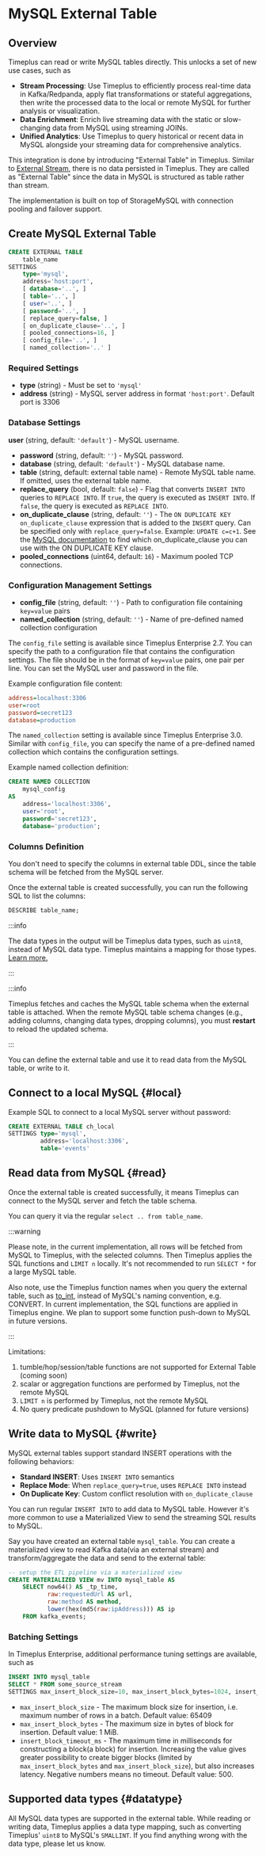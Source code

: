 # MySQL External Table

## Overview

Timeplus can read or write MySQL tables directly. This unlocks a set of new use cases, such as

- **Stream Processing**: Use Timeplus to efficiently process real-time data in Kafka/Redpanda, apply flat transformations or stateful aggregations, then write the processed data to the local or remote MySQL for further analysis or visualization.
- **Data Enrichment**: Enrich live streaming data with the static or slow-changing data from MySQL using streaming JOINs.
- **Unified Analytics**: Use Timeplus to query historical or recent data in MySQL alongside your streaming data for comprehensive analytics.

This integration is done by introducing "External Table" in Timeplus. Similar to [External Stream](/external-stream), there is no data persisted in Timeplus. They are called as "External Table" since the data in MySQL is structured as table rather than stream.

The implementation is built on top of StorageMySQL with connection pooling and failover support.

## Create MySQL External Table

```sql
CREATE EXTERNAL TABLE
    table_name
SETTINGS
    type='mysql',
    address='host:port',
    [ database='..', ]
    [ table='..', ]
    [ user='..', ]
    [ password='..', ]
    [ replace_query=false, ]
    [ on_duplicate_clause='..', ]
    [ pooled_connections=16, ]
    [ config_file='..', ]
    [ named_collection='..' ]
```

### Required Settings

- **type** (string) - Must be set to `'mysql'`
- **address** (string) - MySQL server address in format `'host:port'`. Default port is 3306

### Database Settings
  **user** (string, default: `'default'`) - MySQL username.
- **password** (string, default: `''`) - MySQL password.
- **database** (string, default: `'default'`) - MySQL database name.
- **table** (string, default: external table name) - Remote MySQL table name. If omitted, uses the external table name.
- **replace_query** (bool, default: `false`) - Flag that converts `INSERT INTO` queries to `REPLACE INTO`. If `true`, the query is executed as `INSERT INTO`. If `false`, the query is executed as `REPLACE INTO`.
- **on_duplicate_clause** (string, default: `''`) - The `ON DUPLICATE KEY on_duplicate_clause` expression that is added to the `INSERT` query. Can be specified only with `replace_query=false`. Example: `UPDATE c=c+1`. See the [MySQL documentation](https://dev.mysql.com/doc/refman/8.4/en/insert-on-duplicate.html) to find which on_duplicate_clause you can use with the ON DUPLICATE KEY clause.
- **pooled_connections** (uint64, default: `16`) - Maximum pooled TCP connections.

### Configuration Management Settings

- **config_file** (string, default: `''`) - Path to configuration file containing `key=value` pairs
- **named_collection** (string, default: `''`) - Name of pre-defined named collection configuration

The `config_file` setting is available since Timeplus Enterprise 2.7. You can specify the path to a configuration file that contains the configuration settings. The file should be in the format of `key=value` pairs, one pair per line. You can set the MySQL user and password in the file.

Example configuration file content:

```ini
address=localhost:3306
user=root
password=secret123
database=production
```

The `named_collection` setting is available since Timeplus Enterprise 3.0. Similar with `config_file`, you can specify the name of a pre-defined named collection which contains the configuration settings.

Example named collection definition:

```sql
CREATE NAMED COLLECTION
    mysql_config
AS
    address='localhost:3306',
    user='root',
    password='secret123',
    database='production';
```

### Columns Definition

You don't need to specify the columns in external table DDL, since the table schema will be fetched from the MySQL server.

Once the external table is created successfully, you can run the following SQL to list the columns:

```sql
DESCRIBE table_name;
```

:::info

The data types in the output will be Timeplus data types, such as `uint8`, instead of MySQL data type. Timeplus maintains a mapping for those types. [Learn more.](#datatype)

:::

:::info

Timeplus fetches and caches the MySQL table schema when the external table is attached. When the remote MySQL table schema changes (e.g., adding columns, changing data types, dropping columns), you must **restart** to reload the updated schema.

:::

You can define the external table and use it to read data from the MySQL table, or write to it.

## Connect to a local MySQL {#local}

Example SQL to connect to a local MySQL server without password:

```sql
CREATE EXTERNAL TABLE ch_local
SETTINGS type='mysql',
         address='localhost:3306',
         table='events'
```

## Read data from MySQL {#read}

Once the external table is created successfully, it means Timeplus can connect to the MySQL server and fetch the table schema.

You can query it via the regular `select .. from table_name`.

:::warning

Please note, in the current implementation, all rows will be fetched from MySQL to Timeplus, with the selected columns. Then Timeplus applies the SQL functions and `LIMIT n` locally. It's not recommended to run `SELECT *` for a large MySQL table.

Also note, use the Timeplus function names when you query the external table, such as [to_int](/functions_for_type#to_int), instead of MySQL's naming convention, e.g. CONVERT. In current implementation, the SQL functions are applied in Timeplus engine. We plan to support some function push-down to MySQL in future versions.

:::

Limitations:

1. tumble/hop/session/table functions are not supported for External Table (coming soon)
2. scalar or aggregation functions are performed by Timeplus, not the remote MySQL
3. `LIMIT n` is performed by Timeplus, not the remote MySQL
4. No query predicate pushdown to MySQL (planned for future versions)

## Write data to MySQL {#write}
MySQL external tables support standard INSERT operations with the following behaviors:

- **Standard INSERT**: Uses `INSERT INTO` semantics
- **Replace Mode**: When `replace_query=true`, uses `REPLACE INTO` instead
- **On Duplicate Key**: Custom conflict resolution with `on_duplicate_clause`

You can run regular `INSERT INTO` to add data to MySQL table. However it's more common to use a Materialized View to send the streaming SQL results to MySQL.

Say you have created an external table `mysql_table`. You can create a materialized view to read Kafka data(via an external stream) and transform/aggregate the data and send to the external table:

```sql
-- setup the ETL pipeline via a materialized view
CREATE MATERIALIZED VIEW mv INTO mysql_table AS
    SELECT now64() AS _tp_time,
           raw:requestedUrl AS url,
           raw:method AS method,
           lower(hex(md5(raw:ipAddress))) AS ip
    FROM kafka_events;
```

### Batching Settings

In Timeplus Enterprise, additional performance tuning settings are available, such as

```sql
INSERT INTO mysql_table
SELECT * FROM some_source_stream
SETTINGS max_insert_block_size=10, max_insert_block_bytes=1024, insert_block_timeout_ms = 100;
```

- `max_insert_block_size` - The maximum block size for insertion, i.e. maximum number of rows in a batch. Default value: 65409
- `max_insert_block_bytes` - The maximum size in bytes of block for insertion. Default value: 1 MiB.
- `insert_block_timeout_ms` - The maximum time in milliseconds for constructing a block(a block) for insertion. Increasing the value gives greater possibility to create bigger blocks (limited by `max_insert_block_bytes` and `max_insert_block_size`), but also increases latency. Negative numbers means no timeout. Default value: 500.

## Supported data types {#datatype}

All MySQL data types are supported in the external table. While reading or writing data, Timeplus applies a data type mapping, such as converting Timeplus' `uint8` to MySQL's `SMALLINT`. If you find anything wrong with the data type, please let us know.

